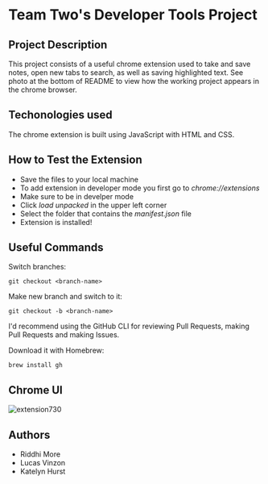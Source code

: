 # Team Two's Developer Tools Project

## Project Description
This project consists of a useful chrome extension used to take and save notes, open new tabs to search, as well as saving highlighted text.
See photo at the bottom of README to view how the working project appears in the chrome browser.

## Techonologies used
The chrome extension is built using JavaScript with HTML and CSS.

## How to Test the Extension
- Save the files to your local machine
- To add extension in developer mode you first go to *chrome://extensions*
- Make sure to be in develper mode
- Click *load unpacked* in the upper left corner
- Select the folder that contains the *manifest.json* file
- Extension is installed!

## Useful Commands


Switch branches:
```
git checkout <branch-name>
```

Make new branch and switch to it:
```
git checkout -b <branch-name>
```

I'd recommend using the GitHub CLI for reviewing Pull Requests, making Pull Requests and making Issues.

Download it with Homebrew:
```
brew install gh
```

## Chrome UI
![extension730](https://user-images.githubusercontent.com/83324209/127670825-78a9dec9-be7e-472c-9e3b-ce0ec06c1d06.png) 

## Authors
- Riddhi More
- Lucas Vinzon
- Katelyn Hurst

